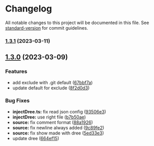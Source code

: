 # Changelog

All notable changes to this project will be documented in this file. See [standard-version](https://github.com/conventional-changelog/standard-version) for commit guidelines.

### [1.3.1](https://github.com/euberdeveloper/ga-dree/compare/v1.3.0...v1.3.1) (2023-03-11)

## [1.3.0](https://github.com/euberdeveloper/ga-dree/compare/v1.0.0...v1.3.0) (2023-03-09)


### Features

* add exclude with .git default ([67bbf7a](https://github.com/euberdeveloper/ga-dree/commit/67bbf7a65ec74827ab27f3715c5f2eac49e4822c))
* update default for exclude ([8f2d0d3](https://github.com/euberdeveloper/ga-dree/commit/8f2d0d3cc10e623444c84ab4bca45e7521802327))


### Bug Fixes

* **injectDree.ts:** fix read json config ([93506e3](https://github.com/euberdeveloper/ga-dree/commit/93506e3efc38d16390cc503a31a37674506588d9))
* **injectDree:** use right file ([b7b50ae](https://github.com/euberdeveloper/ga-dree/commit/b7b50aeadad53611c4ac88872695c7c4e3b5ac55))
* **source:** fix comment format ([88a1926](https://github.com/euberdeveloper/ga-dree/commit/88a19266662579f8caa411e1076f2e3119e43806))
* **source:** fix newline always added ([9c89fe2](https://github.com/euberdeveloper/ga-dree/commit/9c89fe23270125a11d4b4df0fbcdd19cc03f7304))
* **source:** fix show made with dree ([5ed33e3](https://github.com/euberdeveloper/ga-dree/commit/5ed33e3ff5be705efb32a670ac4fc27381d73ce1))
* update dree ([664ef15](https://github.com/euberdeveloper/ga-dree/commit/664ef15edb15bba5db628e9eeb4d7aa6b4d9cec8))
